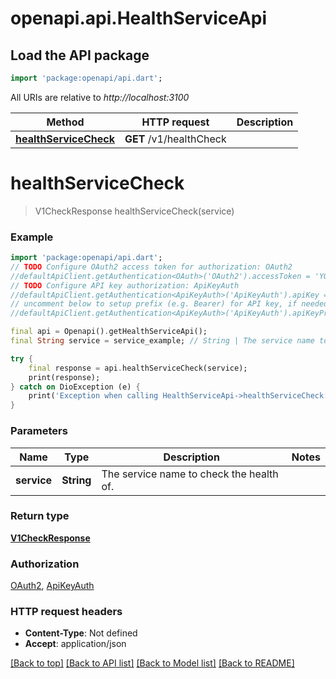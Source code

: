 # openapi.api.HealthServiceApi

## Load the API package
```dart
import 'package:openapi/api.dart';
```

All URIs are relative to *http://localhost:3100*

Method | HTTP request | Description
------------- | ------------- | -------------
[**healthServiceCheck**](HealthServiceApi.md#healthservicecheck) | **GET** /v1/healthCheck | 


# **healthServiceCheck**
> V1CheckResponse healthServiceCheck(service)



### Example
```dart
import 'package:openapi/api.dart';
// TODO Configure OAuth2 access token for authorization: OAuth2
//defaultApiClient.getAuthentication<OAuth>('OAuth2').accessToken = 'YOUR_ACCESS_TOKEN';
// TODO Configure API key authorization: ApiKeyAuth
//defaultApiClient.getAuthentication<ApiKeyAuth>('ApiKeyAuth').apiKey = 'YOUR_API_KEY';
// uncomment below to setup prefix (e.g. Bearer) for API key, if needed
//defaultApiClient.getAuthentication<ApiKeyAuth>('ApiKeyAuth').apiKeyPrefix = 'Bearer';

final api = Openapi().getHealthServiceApi();
final String service = service_example; // String | The service name to check the health of.

try {
    final response = api.healthServiceCheck(service);
    print(response);
} catch on DioException (e) {
    print('Exception when calling HealthServiceApi->healthServiceCheck: $e\n');
}
```

### Parameters

Name | Type | Description  | Notes
------------- | ------------- | ------------- | -------------
 **service** | **String**| The service name to check the health of. | 

### Return type

[**V1CheckResponse**](V1CheckResponse.md)

### Authorization

[OAuth2](../README.md#OAuth2), [ApiKeyAuth](../README.md#ApiKeyAuth)

### HTTP request headers

 - **Content-Type**: Not defined
 - **Accept**: application/json

[[Back to top]](#) [[Back to API list]](../README.md#documentation-for-api-endpoints) [[Back to Model list]](../README.md#documentation-for-models) [[Back to README]](../README.md)


